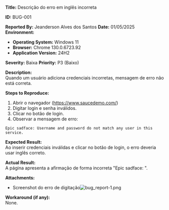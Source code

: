 **Title:** Descrição do erro em inglês incorreta

**ID:** BUG-001

**Reported By:** Jeanderson Alves dos Santos
**Date:** 01/05/2025
**Environment:**
- **Operating System:** Windows 11 
- **Browser:** Chrome 130.0.6723.92
- **Application Version:** 24H2

**Severity:** Baixa 
**Priority:** P3 (Baixo)

**Description:**  
Quando um usuário adiciona credenciais incorretas, mensagem de erro não está correta.

**Steps to Reproduce:**
1. Abrir o navegador (https://www.saucedemo.com/)
2. Digitar login e senha inválidos.
3. Clicar no botão de login.
4. Observar a mensagem de erro:
```
Epic sadface: Username and password do not match any user in this service.
```
**Expected Result:**  
Ao inserir credenciais inválidas e clicar no botão de login, o erro deveria usar inglês correto.

**Actual Result:**  
A página apresenta a afirmação de forma incorreta "Epic sadface: ".

**Attachments:**
- Screenshot do erro de digitação![bug_report-1.png](..\playwright_tests\bugs_images\bug_report-1.png)

**Workaround (if any):**  
None.